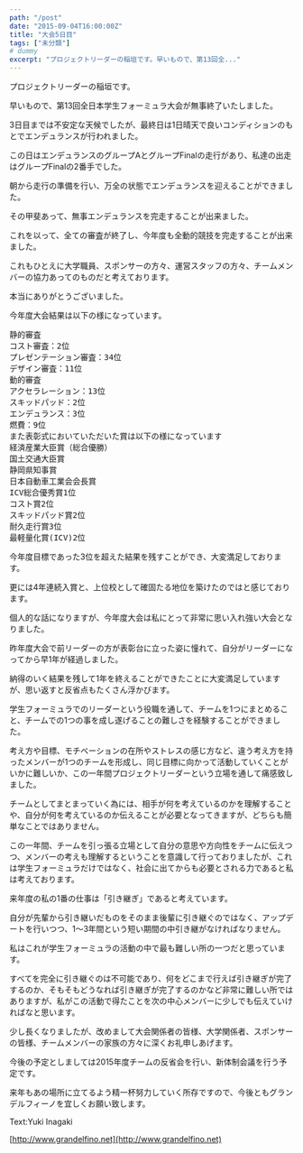 ```yaml
---
path: "/post"
date: "2015-09-04T16:00:00Z"
title: "大会5日目"
tags: ["未分類"]
# dummy
excerpt: "プロジェクトリーダーの稲垣です。早いもので、第13回全..."
---
```




[](04-1.jpg)

プロジェクトリーダーの稲垣です。

早いもので、第13回全日本学生フォーミュラ大会が無事終了いたしました。

3日目までは不安定な天候でしたが、最終日は1日晴天で良いコンディションのもとでエンデュランスが行われました。

この日はエンデュランスのグループAとグループFinalの走行があり、私達の出走はグループFinalの2番手でした。

朝から走行の準備を行い、万全の状態でエンデュランスを迎えることができました。

その甲斐あって、無事エンデュランスを完走することが出来ました。

これを以って、全ての審査が終了し、今年度も全動的競技を完走することが出来ました。

これもひとえに大学職員、スポンサーの方々、運営スタッフの方々、チームメンバーの協力あってのものだと考えております。

本当にありがとうございました。

今年度大会結果は以下の様になっています。

<pre>静的審査
コスト審査：2位
プレゼンテーション審査：34位
デザイン審査：11位
動的審査
アクセラレーション：13位
スキッドパッド：2位
エンデュランス：3位
燃費：9位
また表彰式においていただいた賞は以下の様になっています
経済産業大臣賞（総合優勝）
国土交通大臣賞
静岡県知事賞
日本自動車工業会会長賞
ICV総合優秀賞1位
コスト賞2位
スキッドパッド賞2位
耐久走行賞3位
最軽量化賞(ICV)2位
</pre>

今年度目標であった3位を超えた結果を残すことができ、大変満足しております。

更には4年連続入賞と、上位校として確固たる地位を築けたのではと感じております。

個人的な話になりますが、今年度大会は私にとって非常に思い入れ強い大会となりました。

昨年度大会で前リーダーの方が表彰台に立った姿に憧れて、自分がリーダーになってから早1年が経過しました。

納得のいく結果を残して1年を終えることができたことに大変満足していますが、思い返すと反省点もたくさん浮かびます。

学生フォーミュラでのリーダーという役職を通して、チームを1つにまとめること、チームでの1つの事を成し遂げることの難しさを経験することができました。

考え方や目標、モチベーションの在所やストレスの感じ方など、違う考え方を持ったメンバーが1つのチームを形成し、同じ目標に向かって活動していくことがいかに難しいか、この一年間プロジェクトリーダーという立場を通して痛感致しました。

チームとしてまとまっていく為には、相手が何を考えているのかを理解することや、自分が何を考えているのか伝えることが必要となってきますが、どちらも簡単なことではありません。

この一年間、チームを引っ張る立場として自分の意思や方向性をチームに伝えつつ、メンバーの考えも理解するということを意識して行っておりましたが、これは学生フォーミュラだけではなく、社会に出てからも必要とされる力であると私は考えております。

来年度の私の1番の仕事は「引き継ぎ」であると考えています。

自分が先輩から引き継いだものをそのまま後輩に引き継ぐのではなく、アップデートを行いつつ、1～3年間という短い期間の中引き継がなければなりません。

私はこれが学生フォーミュラの活動の中で最も難しい所の一つだと思っています。

すべてを完全に引き継ぐのは不可能であり、何をどこまで行えば引き継ぎが完了するのか、そもそもどうなれば引き継ぎが完了するのかなど非常に難しい所ではありますが、私がこの活動で得たことを次の中心メンバーに少しでも伝えていければなと思います。

少し長くなりましたが、改めまして大会関係者の皆様、大学関係者、スポンサーの皆様、チームメンバーの家族の方々に深くお礼申しあげます。

今後の予定としましては2015年度チームの反省会を行い、新体制会議を行う予定です。

来年もあの場所に立てるよう精一杯努力していく所存ですので、今後ともグランデルフィーノを宜しくお願い致します。

Text:Yuki Inagaki

[http://www.grandelfino.net](http://www.grandelfino.net)

